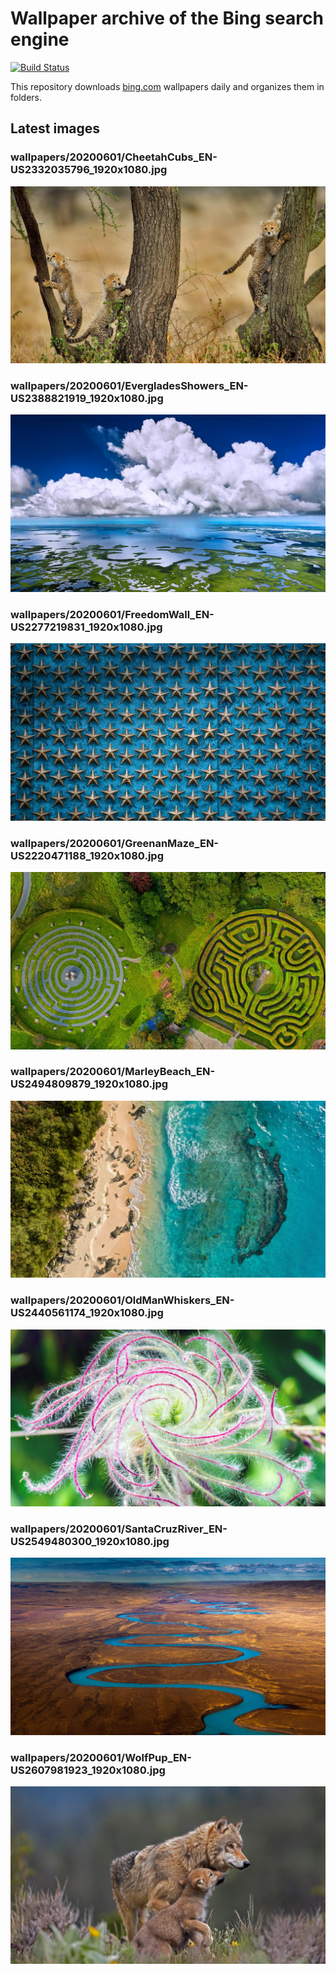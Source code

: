 # Wallpaper archive of the Bing search engine

[![Build Status](https://travis-ci.org/kijart/bing-daily-images-dl.svg?branch=wallpapers)](https://travis-ci.org/kijart/bing-daily-images-dl)

This repository downloads [bing.com](https://www.bing.com) wallpapers daily and organizes them in folders.

## Latest images

<!-- Wallpapers -->

### wallpapers/20200601/CheetahCubs_EN-US2332035796_1920x1080.jpg

![wallpapers/20200601/CheetahCubs_EN-US2332035796_1920x1080.jpg](wallpapers/20200601/CheetahCubs_EN-US2332035796_1920x1080.jpg)

### wallpapers/20200601/EvergladesShowers_EN-US2388821919_1920x1080.jpg

![wallpapers/20200601/EvergladesShowers_EN-US2388821919_1920x1080.jpg](wallpapers/20200601/EvergladesShowers_EN-US2388821919_1920x1080.jpg)

### wallpapers/20200601/FreedomWall_EN-US2277219831_1920x1080.jpg

![wallpapers/20200601/FreedomWall_EN-US2277219831_1920x1080.jpg](wallpapers/20200601/FreedomWall_EN-US2277219831_1920x1080.jpg)

### wallpapers/20200601/GreenanMaze_EN-US2220471188_1920x1080.jpg

![wallpapers/20200601/GreenanMaze_EN-US2220471188_1920x1080.jpg](wallpapers/20200601/GreenanMaze_EN-US2220471188_1920x1080.jpg)

### wallpapers/20200601/MarleyBeach_EN-US2494809879_1920x1080.jpg

![wallpapers/20200601/MarleyBeach_EN-US2494809879_1920x1080.jpg](wallpapers/20200601/MarleyBeach_EN-US2494809879_1920x1080.jpg)

### wallpapers/20200601/OldManWhiskers_EN-US2440561174_1920x1080.jpg

![wallpapers/20200601/OldManWhiskers_EN-US2440561174_1920x1080.jpg](wallpapers/20200601/OldManWhiskers_EN-US2440561174_1920x1080.jpg)

### wallpapers/20200601/SantaCruzRiver_EN-US2549480300_1920x1080.jpg

![wallpapers/20200601/SantaCruzRiver_EN-US2549480300_1920x1080.jpg](wallpapers/20200601/SantaCruzRiver_EN-US2549480300_1920x1080.jpg)

### wallpapers/20200601/WolfPup_EN-US2607981923_1920x1080.jpg

![wallpapers/20200601/WolfPup_EN-US2607981923_1920x1080.jpg](wallpapers/20200601/WolfPup_EN-US2607981923_1920x1080.jpg)

